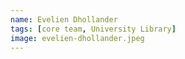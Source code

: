 ```yaml
---
name: Evelien Dhollander
tags: [core team, University Library]
image: evelien-dhollander.jpeg
---
```

